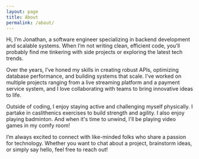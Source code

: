 ```yaml
---
layout: page
title: About
permalink: /about/
---
```


Hi, I’m Jonathan, a software engineer specializing in backend development and scalable systems. When I’m not writing clean, efficient code, you’ll probably find me tinkering with side projects or exploring the latest tech trends.

Over the years, I’ve honed my skills in creating robust APIs, optimizing database performance, and building systems that scale. I’ve worked on multiple projects ranging from a live streaming platform and a payment service system, and I love collaborating with teams to bring innovative ideas to life.

Outside of coding, I enjoy staying active and challenging myself physically. I partake in caslithenics exercises to build strength and agility. I also enjoy playing badminton. And when it's time to unwind, I'll be playing video games in my comfy room!

I’m always excited to connect with like-minded folks who share a passion for technology. Whether you want to chat about a project, brainstorm ideas, or simply say hello, feel free to reach out!
